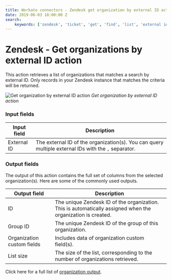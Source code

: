 ```yaml
---
title: Workato connectors - Zendesk get organization by external ID action
date: 2019-06-03 18:00:00 Z
search:
    keywords: ['zendesk', 'ticket', 'get', 'find', 'list', 'external id']
---
```


# Zendesk - Get organizations by external ID action
This action retrieves a list of organizations that matches a search by external ID. Only records in your Zendesk instance that matches the criteria will be returned.

![Get organization by external ID action](~@img/connectors/zendesk/get-organization-external-id.png)
*Get organization by external ID action*

### Input fields

| Input field  | Description                                    |
|--------------|------------------------------------------------|
| External ID  | The external ID of the organization(s). You can query multiple external IDs with the `,` separator. |

### Output fields
The output of this action contains the full set of columns from the selected organization(s). Here are some of the commonly used outputs.

| Output field | Description                                                  |
|--------------|--------------------------------------------------------------|
| ID           | The unique Zendesk ID of the organization. This is automatically assigned when the organization is created. |
| Group ID     | The unique Zendesk ID of the group of this organization.     |
| Organization custom fields | Includes data of organization custom field(s). |
| List size    | The size of the list, corresponding to the number of organizations retrieved. |

Click here for a full list of [organization output](/connectors/zendesk/organization-fields.md#organization-output-fields).
